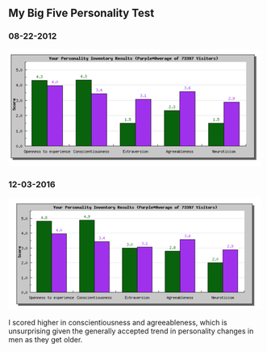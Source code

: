 ## My Big Five Personality Test

### 08-22-2012

![spoon](./big-five-08-22-2012.png)

### 12-03-2016
![spoon](./big-five-12-03-2016.png)

I scored higher in conscientiousness and agreeableness, which is unsurprising
given the generally accepted trend in personality changes in men as they get
older.

